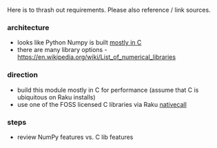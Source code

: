 Here is to thrash out requirements. Please also reference / link sources.

### architecture

- looks like Python Numpy is built [mostly in C](https://stackoverflow.com/questions/1825857/how-much-of-numpy-and-scipy-is-in-c)
- there are many library options - https://en.wikipedia.org/wiki/List_of_numerical_libraries

### direction

- build this module mostly in C for performance (assume that C is ubiquitous on Raku installs)
- use one of the FOSS licensed C libraries via Raku [nativecall](https://docs.raku.org/language/nativecall)

### steps

- review NumPy features vs. C lib features

